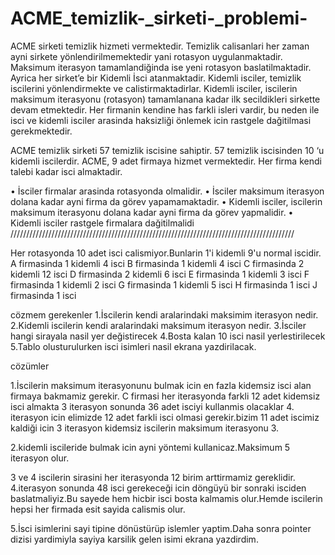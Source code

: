 # ACME_temizlik-_sirketi-_problemi-

ACME sirketi temizlik hizmeti vermektedir. Temizlik calisanlari her zaman ayni sirkete 
yönlendirilmemektedir yani rotasyon uygulanmaktadir. Maksimum iterasyon tamamlandiğinda ise 
yeni rotasyon baslatilmaktadir. Ayrica her sirket’e bir Kidemli İsci atanmaktadir. Kidemli isciler, temizlik 
iscilerini yönlendirmekte ve calistirmaktadirlar. Kidemli isciler, iscilerin maksimum iterasyonu
(rotasyon) tamamlanana kadar ilk secildikleri sirkette devam etmektedir. Her firmanin kendine has 
farkli isleri vardir, bu neden ile isci ve kidemli isciler arasinda haksizliği önlemek icin rastgele dağitilmasi 
gerekmektedir.

ACME temizlik sirketi 57 temizlik iscisine sahiptir. 57 temizlik iscisinden 10 ‘u kidemli iscilerdir. ACME, 
9 adet firmaya hizmet vermektedir. Her firma kendi talebi kadar isci almaktadir.

• İsciler firmalar arasinda rotasyonda olmalidir.
• İsciler maksimum iterasyon dolana kadar ayni firma da görev yapamamaktadir.
• Kidemli isciler, iscilerin maksimum iterasyonu dolana kadar ayni firma da görev yapmalidir.
• Kidemli isciler rastgele firmalara dağitilmalidi
//////////////////////////////////////////////////////////////////////////////////////////

Her rotasyonda 10 adet isci calismiyor.Bunlarin 1'i kidemli 9'u normal iscidir.
A firmasinda 1 kidemli 4 isci
B firmasinda 1 kidemli 4 isci
C firmasinda 2 kidemli 12 isci
D firmasinda 2 kidemli 6 isci
E firmasinda 1 kidemli 3 isci
F firmasinda 1 kidemli 2 isci
G firmasinda 1 kidemli 5 isci
H firmasinda 1 isci
J firmasinda 1 isci

cözmem gerekenler 
1.İscilerin kendi aralarindaki maksimim iterasyon nedir.
2.Kidemli iscilerin kendi aralarindaki maksimum iterasyon nedir.
3.İsciler hangi sirayala nasil yer değistirecek
4.Bosta kalan 10 isci nasil yerlestirilecek
5.Tablo olusturulurken isci isimleri nasil ekrana yazdirilacak.


cözümler

1.İscilerin maksimum iterasyonunu bulmak icin en fazla kidemsiz isci alan firmaya bakmamiz gerekir.
  C firmasi her iterasyonda farkli 12 adet kidemsiz isci almakta  3 iterasyon sonunda 36 adet isciyi kullanmis olacaklar
  4. iterasyon icin elimizde 12 adet farkli isci olmasi gerekir.bizim 11 adet iscimiz kaldiği icin 3 iterasyon kidemsiz
  iscilerin maksimum iterasyonu 3.

2.kidemli iscileride bulmak icin ayni yöntemi kullanicaz.Maksimum 5 iterasyon olur.

3 ve 4 iscilerin sirasini her iterasyonda 12 birim arttirmamiz gereklidir. 4.iterasyon sonunda 48 isci gerekeceği
icin döngüyü bir sonraki isciden baslatmaliyiz.Bu sayede hem hicbir isci bosta kalmamis olur.Hemde iscilerin 
hepsi her firmada esit sayida calismis olur.

5.İsci isimlerini  sayi tipine dönüstürüp islemler yaptim.Daha sonra pointer dizisi yardimiyla sayiya
karsilik gelen isimi ekrana yazdirdim. 
